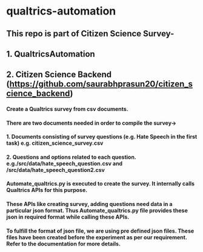 # qualtrics-automation
## This repo is part of Citizen Science Survey-
## 1. QualtricsAutomation
## 2. Citizen Science Backend (https://github.com/saurabhprasun20/citizen_science_backend)

#### Create a Qualtrics survey from csv documents.
#### There are two documents needed in order to compile the survey→
#### 1. Documents consisting of survey questions (e.g. Hate Speech in the first task) e.g. citizen_science_survey.csv
#### 2. Questions and options related to each question. e.g./src/data/hate_speech_question.csv and /src/data/hate_speech_question2.csv

#### Automate_qualtrics.py is executed to create the survey. It internally calls Qualtrics APIs for this purpose. 
#### These APIs like creating survey, adding questions need data in a particular json format. Thus Automate_qualtrics.py file provides these json in required format while calling these APIs.
#### To fulfill the format of json file, we are using pre defined json files. These files have been created before the experiment as per our requirement. Refer to the documentation for more details. 


